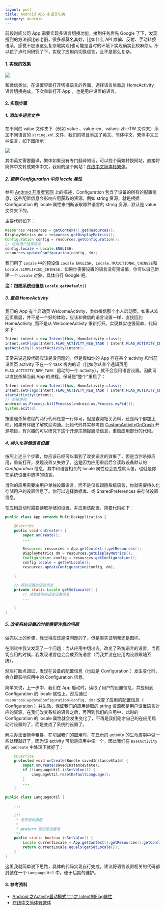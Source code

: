 ```yaml
---
layout: post
title: Android App 多语言切换
category: Android
---
```


前段时间公司 App 需要实现多语言切换功能，接到任务后先 Google 了下，发现搜到的方法都比较老旧，很多都莫名其妙，比如什么 API 欺骗、反射、手动转换语系，感觉不应该这么复杂地实现(也可能是当时的环境下实现确实比较麻烦)。所以花了点时间研究了下，实现了应用内切换语言，且不是那么复杂。

#### 1. 实现的效果
![](http://ac-qygvx1cc.clouddn.com/e210b5e3d4374be1.png)

和微信类似，在设置界面打开切换语言的界面，选择语言后重启 HomeActivity，语言切换完成，下次重新打开 App ，也是用户设置的语言。

#### 2. 实现步骤

##### 1. 添加多语言文件

在不同的 value 文件夹下（例如 value 、value-en、values-zh-rTW 文件夹）添加不同语言的 `string.xml` 文件，我们的项目添加了英文、简体中文、繁体中文三种语言，如下图所示：

![](http://ac-QYgvX1CC.clouddn.com/50e346171231a31d.png)

其中英文需要翻译，繁体如果没有专门翻译的话，可以找个简繁转换网站，直接将简体中文转成繁体中文，我用的这个网站：[在线中文简体转繁体](http://www.vifo.com.cn/fanti/)。

##### 2. 更新 Configuration 中的 locale 属性

参照 [Android 开发者官网](http://developer.android.com/reference/android/content/res/Configuration.html) 上的描述，Configuration 包含了设备的所有的配置信息，这些配置信息会影响应用获取的资源。例如 string 资源，就是根据 Configuration 的 locale 属性来判断该取哪种语言的 string 资源，默认是 value 文件夹下的。

主要代码如下：

~~~ java
Resources resources = getContext().getResources();
DisplayMetrics dm = resources.getDisplayMetrics();
Configuration config = resources.getConfiguration();
// 应用用户选择语言
config.locale = Locale.ENGLISH;
resources.updateConfiguration(config, dm);
~~~

我们用了 `Locale` 中的预设值 `Locale.ENGLISH`、`Locale.TRADITIONAL_CHINESE`和 `Locale.SIMPLIFIED_CHINESE`，如果你需要设置的语言没有预设值，你可以自己新建一个 `Locale` 对象，具体自行 Google 吧。

**注：跟随系统设置是 `Locale.getDefault()`**

##### 3. 重启 HomeActivity 

我们的 App 有个启动页 WelcomeActivity，类似微信那个小人启动页，如果从欢迎页重启，并不是一个好的体验，应该和微信的语言设置一样，直接回到 HomeActivity ,而不是从 WelcomeActivity 重新打开。实现其实也很简单，代码如下：

~~~ java
Intent intent = new Intent(this, HomeActivity.class);
intent.setFlags(Intent.FLAG_ACTIVITY_NEW_TASK | Intent.FLAG_ACTIVITY_CLEAR_TASK);
getActivity().startActivity(intent);
~~~

正常来说这段代码应该是没问题的，但是假如你的 App 存在某个 activity 和当前设置页 activity 不在一个 task 栈内的话（比如你从某个通知页用 `FLAG_ACTIVITY_NEW_TASK ` 启动的一个 activity），就不会应用语言设置。因此可以直接杀掉当前 App 的进程，保证是“整个”重启了：

~~~ java
Intent intent = new Intent(this, HomeActivity.class);
intent.setFlags(Intent.FLAG_ACTIVITY_NEW_TASK | Intent.FLAG_ACTIVITY_CLEAR_TASK);
startActivity(intent);
// 杀掉进程
android.os.Process.killProcess(android.os.Process.myPid());
System.exit(0);
~~~

按道理杀掉进程的两行代码任意一行即可，但是查阅相关资料，还是两个都加上吧，如果有详细了解欢迎沟通。此段代码其实参考自 [CustomActivityOnCrash](https://github.com/Ereza/CustomActivityOnCrash) 开源项目，有兴趣的可以研究下这个开源库捕捉崩溃信息，重启应用部分的代码。

##### 4. 持久化存储语言设置

按照上述三个步骤，你应该已经可以看到了改变语言的效果了，但是当你杀掉应用，重新打开，发现设置又失效了。这是因为应用重启后会读取设备默认的 *Configuration* 信息，其中和语言相关的 locale 属性也会变成默认值，也就是你在系统设置中选择的语言。

当你的应用需要由用户单独设置语言，而不是仅仅跟随系统语言，你就需要持久化存储用户的设置信息了。你可以选择数据库、或 SharedPreferences 来存储设置信息。

在应用启动时需要读取存储的设置，并应用该配置，简要代码如下：

~~~ java
public class App extends MultiDexApplication {

    @Override
    public void onCreate() {
        super.onCreate();
        ...
        
        Resources resources = App.getContext().getResources();
        DisplayMetrics dm = resources.getDisplayMetrics();
        Configuration config = resources.getConfiguration();
        config.locale = getSetLocale();
        resources.updateConfiguration(config, dm);
        
    }
    
    // 得到设置的语言信息
    private static Locale getSetLocale() {
        // 读取储存的语言设置信息
        ...
    
    }
}
~~~

##### 5. 改变系统设置的时候需要注意的问题

做完以上的步骤，我觉得应该是没问题的了，但是事实证明我还是图样。

在测试中我又发现了一个问题：当从应用中切出去，改变了系统语言的设置，当再切应用的时候，我发现语言也会变成系统语言（而我并没在应用内设置跟随系统）。

然后打断点调试，发现在设备的配置信息（也就是 Configuration ）发生变化时，会立即影响应用中的 Configuration 信息。

简单来说，上一步中，我们在 App 启动时，读取了用户的设置信息，并应用到 Configuration 的 locale 属性上，然后通过 `resources.updateConfiguration(config, dm)` 改变了应用的配置信息（ Configuration ）并生效，保证我们的应用读取的 string 资源都是用户设置语言对应的资源。在我们改变系统的语言之后，再回到我们的应用中，此时的 Configuration 的 locale 属性就会发生变化了，不再是我们刚才自己的在应用启动时设置的了，而是变成了系统的设置了。 

解决办法很简单粗暴，在切回我们的应用时，在显示的 activity 的生命周期中做一些处理就好了，因为该 activity 可能是应用中任一个，因此我们在 `BaseActivity` 的 `onCreate` 中处理下就好了：

~~~ java
    @Override
    protected void onCreate(Bundle savedInstanceState) {
        super.onCreate(savedInstanceState);
        if (!LanguageUtil.isSetValue()) {
            LanguageUtil.resetDefaultLanguage();
        }
        ...
    }
~~~

~~~ java 
public class LanguageUtil {
    
    ...
    
    /**
     * 是否是设置值
     *
     * @return 是否是设置值
     */
    public static boolean isSetValue() {
        Locale currentLocale = App.getContext().getResources().getConfiguration().locale;
        return currentLocale.equals(getSetLocale());
    }
}
~~~

这里我就简单说下思路，具体的代码实现自行完成。建议将语言设置相关的代码都封装在一个 `LanguageUtil` 中，便于后期的维护。

#### 3. 参考资料
- [Android 之Activity启动模式(二)之 Intent的Flag属性](http://wangkuiwu.github.io/2014/06/26/IntentFlag/)
- [在线中文简体转繁体](http://www.vifo.com.cn/fanti/)